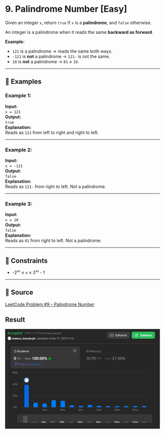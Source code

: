 # 9. Palindrome Number [Easy]

Given an integer `x`, return `true` if `x` is a **palindrome**, and `false` otherwise.

An integer is a palindrome when it reads the same **backward as forward**.

**Example:**  
- `121` is a palindrome → reads the same both ways.  
- `-121` is **not** a palindrome → `121-` is not the same.  
- `10` is **not** a palindrome → `01` ≠ `10`.

---

## 🧪 Examples

### Example 1:
**Input:**  
`x = 121`  
**Output:**  
`true`  
**Explanation:**  
Reads as `121` from left to right and right to left.

---

### Example 2:
**Input:**  
`x = -121`  
**Output:**  
`false`  
**Explanation:**  
Reads as `121-` from right to left. Not a palindrome.

---

### Example 3:
**Input:**  
`x = 10`  
**Output:**  
`false`  
**Explanation:**  
Reads as `01` from right to left. Not a palindrome.

---

## 📌 Constraints
- -2³¹ ≤ `x` ≤ 2³¹ - 1

---

## 🔗 Source  
[LeetCode Problem #9 – Palindrome Number](https://leetcode.com/problems/palindrome-number/)

## Result  
![LeetCode Result](../assets/palindromeNumber.png)
